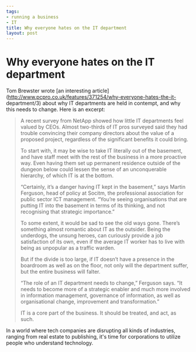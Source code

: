```yaml
--- 
tags: 
- running a business
- IT
title: Why everyone hates on the IT department
layout: post
---
```

# Why everyone hates on the IT department

Tom Brewster wrote [an interesting
article](http://www.pcpro.co.uk/features/371254/why-everyone-hates-the-it-
department/3) about why IT departments are held in contempt, and why this
needs to change. Here is an excerpt:

> A recent survey from NetApp showed how little IT departments feel valued by CEOs. Almost two-thirds of IT pros surveyed said they had trouble convincing their company directors about the value of a proposed project, regardless of the significant benefits it could bring.
>
> To start with, it may be wise to take IT literally out of the basement, and have staff meet with the rest of the business in a more proactive way. Even having them set up permanent residence outside of the dungeon below could lessen the sense of an unconquerable hierarchy, of which IT is at the bottom.
>
> “Certainly, it’s a danger having IT kept in the basement,” says Martin Ferguson, head of policy at Socitm, the professional association for public sector ICT management. “You’re seeing organisations that are putting IT into the basement in terms of its thinking, and not recognising that strategic importance.”
>
> To some extent, it would be sad to see the old ways gone. There’s something almost romantic about IT as the outsider. Being the underdogs, the unsung heroes, can curiously provide a job satisfaction of its own, even if the average IT worker has to live with being as unpopular as a traffic warden.
>
> But if the divide is too large, if IT doesn’t have a presence in the boardroom as well as on the floor, not only will the department suffer, but the entire business will falter.
>
> “The role of an IT department needs to change,” Ferguson says. “It needs to become more of a strategic enabler and much more involved in information management, governance of information, as well as organisational change, improvement and transformation.”
>
> IT is a core part of the business. It should be treated, and act, as such.

In a world where tech companies are disrupting all kinds of industries,
ranging from real estate to publishing, it's time for corporations to utilize
people who understand technology.

